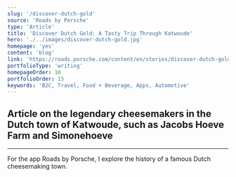```yaml
---
slug: '/discover-dutch-gold'
source: 'Roads by Porsche'
type: 'Article'
title: 'Discover Dutch Gold: A Tasty Trip Through Katwoude'
hero: './../images/discover-dutch-gold.jpg'
homepage: 'yes'
content: 'blog'
link: 'https://roads.porsche.com/content/en/stories/discover-dutch-gold'
portfolioType: 'writing'
homepageOrder: 10
portfolioOrder: 15
keywords: 'B2C, Travel, Food + Beverage, Apps, Automotive'
---
```


## Article on the legendary cheesemakers in the Dutch town of Katwoude, such as Jacobs Hoeve Farm and Simonehoeve

---

For the app Roads by Porsche, I explore the history of a famous Dutch cheesemaking town.
